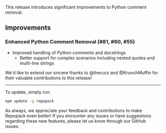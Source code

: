This release introduces significant improvements to Python comment removal.

## Improvements

### Enhanced Python Comment Removal (#81, #60, #55)

- Improved handling of Python comments and docstrings
  - Better support for complex scenarios including nested quotes and multi-line strings

We'd like to extend our sincere thanks to @thecurz and @KrunchMuffin for their valuable contributions to this release!

---

To update, simply run:
```bash
npm update -g repopack
```

As always, we appreciate your feedback and contributions to make Repopack even better! If you encounter any issues or have suggestions regarding these new features, please let us know through our GitHub issues.
